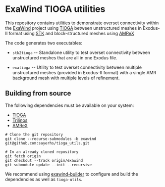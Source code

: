 # ExaWind TIOGA utilities

This repository contains utilities to demonstrate overset connectivity within
the [ExaWind](https://github.com/exawind) project using
[TIOGA](https://github.com/jsitaraman/tioga) between unstructured meshes in
Exodus-II format using [STK](https://github.com/trilinos/Trilinos) and
block-structured meshes using [AMReX](https://github.com/AMReX-Codes/amrex)

The code generates two executables:

- `stk2tioga` -- Standalone utility to test overset connectivity between
  unstructured meshes that are all in one Exodus file.
  
- `exatioga` -- Utility to test overset connectivity between multiple
  unstructured meshes (provided in Exodus-II format) with a single AMR
  background mesh with multiple levels of refinement.

## Building from source

The following dependencies must be available on your system:

- [TIOGA](https://github.com/jsitaraman/tioga)
- [Trilinos](https://github.com/trilinos/Trilinos)
- [AMReX](https://github.com/AMReX-Codes/amrex)

```console
# Clone the git repository
git clone --recurse-submodules -b exawind git@github.com:sayerhs/tioga_utils.git

# In an already cloned repository
git fetch origin
git checkout --track origin/exawind
git submodule update --init --recursive
```

We recommend using
[exawind-builder](https://exawind-builder.readthedocs.io/en/latest/) to
configure and build the dependencies as well as `tioga-utils`.
